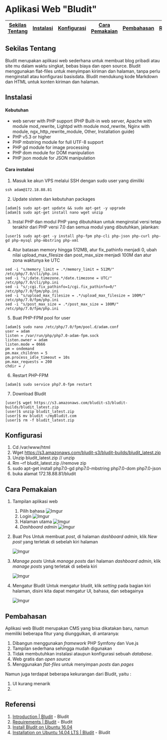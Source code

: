 # Aplikasi Web "Bludit"

[Sekilas Tentang](#sekilas-tentang) | [Instalasi](#instalasi) | [Konfigurasi](#konfigurasi) | [Cara Pemakaian](#cara-pemakaian) | [Pembahasan](#pembahasan) | [Referensi](#referensi)
:---:|:---:|:---:|:---:|:---:|:---:

## Sekilas Tentang 

Bludit merupakan aplikasi web sederhana untuk membuat blog pribadi atau site mu dalam waktu singkat, bebas biaya dan open source. Bludit menggunakan flat-files untuk menyimpan kiriman dan halaman, tanpa perlu menginstall atau konfigurasi basisdata. Bludit mendukung kode Markdown dan HTML untuk konten kiriman dan halaman.


## Instalasi
#### Kebutuhan
- web server with PHP support (PHP Built-in web server, Apache with module mod_rewrite, Lightpd with module mod_rewrite, Nginx with module, ngx_http_rewrite_module, Other, Installation guide)
- PHP v5.3 or higher
- PHP mbstring module for full UTF-8 support
- PHP gd module for image processing
- PHP dom module for DOM manipulation
- PHP json module for JSON manipulation

#### Cara instalasi
1. Masuk ke akun VPS melalui SSH dengan sudo user yang dimiliki 
```
ssh adam@172.18.88.81
```

2. Update sistem dan kebutuhan packages
```
[adam]$ sudo apt-get update && sudo apt-get -y upgrade
[adam]$ sudo apt-get install nano wget unzip
```

3. Instal PHP dan modul PHP yang dibutuhkan
untuk menginstal versi tetap terakhir dari PHP versi 7.0 dan semua modul yang dibutuhkan, jalankan:
```
[user]$ sudo apt-get -y install php-fpm php-cli php-json php-curl php-gd php-mysql php-mbstring php-xml
```

4. Atur batasan memory hingga 512MB, atur fix_pathinfo menjadi 0, ubah nilai upload_max_filesize dan post_max_size menjadi 100M dan atur zona waktunya ke UTC
```
sed -i "s/memory_limit = .*/memory_limit = 512M/" /etc/php/7.0/cli/php.ini
sed -i "s/;date.timezone.*/date.timezone = UTC/" /etc/php/7.0/cli/php.ini
sed -i "s/;cgi.fix_pathinfo=1/cgi.fix_pathinfo=0/" /etc/php/7.0/fpm/php.ini
sed -i "s/upload_max_filesize = .*/upload_max_filesize = 100M/" /etc/php/7.0/fpm/php.ini
sed -i "s/post_max_size = .*/post_max_size = 100M/" /etc/php/7.0/fpm/php.ini
```

5. Buat PHP-FPM pool for user
```
[adam]$ sudo nano /etc/php/7.0/fpm/pool.d/adam.conf
user = adam
listen = /var/run/php/php7.0-adam-fpm.sock
listen.owner = adam
listen.mode = 0666
pm = ondemand
pm.max_children = 5
pm.process_idle_timeout = 10s
pm.max_requests = 200
chdir = /
```

6. Restart PHP-FPM
```
[adam]$ sudo service php7.0-fpm restart
```

7. Download Bludit
```
[user]$ wget https://s3.amazonaws.com/bludit-s3/bludit-builds/bludit_latest.zip
[user]$ unzip bludit_latest.zip
[user]$ mv bludit ~/myBludit.com
[user]$ rm -f bludit_latest.zip
```

## Konfigurasi

1.	Cd /var/www/html 
2.	Wget https://s3.amazonaws.com/bludit-s3/bludit-builds/bludit_latest.zip
3.	Unzip bludit_latest.zip // unzip
4.	Rm –rf bludit_latest.zip //remove zip
5.	sudo apt-get install php7.0-gd php7.0-mbstring php7.0-dom php7.0-json
6.	buka alamat 172.18.88.81/bludit

## Cara Pemakaian
1. Tampilan aplikasi web
	1. Pilih bahasa
	![Imgur](http://i.imgur.com/XD8yxZI.jpg)
	2. Login 
	![Imgur](http://i.imgur.com/Yj7y3tb.jpg)
    3. Halaman utama
    ![Imgur](http://i.imgur.com/TQzUIiz.png)
	4. *Dashboard admin*
	![Imgur](http://i.imgur.com/gAQH5L2.png)
	
2. Buat Pos
	Untuk membuat *post*, di halaman *dashboard admin*, klik *New post* yang terletak di sebelah kiri halaman
	
	![Imgur](http://i.imgur.com/QiOFO3b.png)
	
3. *Manage posts*
	Untuk *manage posts* dari halaman *dashboard admin*, klik *manage posts* yang terletak di sebela kiri
	
    ![Imgur](http://i.imgur.com/b3kV0bp.png)
	
4. Mengatur Bludit
    Untuk mengatur bludit, klik *setting* pada bagian kiri halaman, disini kita dapat mengatur UI, bahasa, dan sebagainya
	
    ![Imgur](http://i.imgur.com/aKVMSas.png)


## Pembahasan

Aplikasi web Bludit merupakan CMS yang bisa dikatakan baru, namun memiliki beberapa fitur yang diunggulkan, di antaranya:
1. Dibangun menggunakan *framework* PHP Symfony dan Vue.js
2. Tampilan sederhana sehingga mudah digunakan
3. Tidak membutuhkan instalasi ataupun konfigurasi sebuah *database*.
4. Web gratis dan *open source*
5. Menggunakan *flat-files* untuk menyimpan *posts* dan *pages*

Namun juga terdapat beberapa kekurangan dari Bludit, yaitu :
1. UI kurang menarik
2. 

## Referensi
1. [Introduction | Bludit](https://docs.bludit.com/en/getting-started/introduction) - Bludit
2. [Requirements | Bludit](https://docs.bludit.com/en/getting-started/requirements) - Bludit
3. [Install Bludit on Ubuntu 16.04](https://www.rosehosting.com/blog/install-bludit-on-ubuntu-16-04/)
3. [Installation on Ubuntu 14.04 LTS | Bludit](https://docs.bludit.com/en/getting-started/installation-on-gnu-linux) - Bludit
